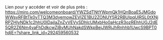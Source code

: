 Lien pour y accéder et voir de plus près  : 
https://miro.com/welcomeonboard/YWZSdTNtYWpmQk1HQnBoaE5JMGdoWWsyRFBtTk0vTTQ3M3dyemowZEVIZE1BU2ZONUY5R2RBUlpqUlRSL0tXNjRPZHIyNDk1c2hhU0lDajlaZnZvVEVySDhlcUMxbHo0aHczR3ozREhhUGJ2dE5QR2Z6Nm4vaFhDdkcwZjBvMUhNakdSWkpBejJWRjJhRnhhb1UwcS9BPT0hdjE=?share_link_id=292459560532
